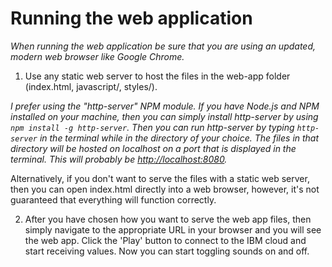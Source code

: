 # Running the web application
*When running the web application be sure that you are using an updated, modern web browser like Google Chrome.*

1. Use any static web server to host the files in the web-app folder (index.html, javascript/, styles/).

*I prefer using the "http-server" NPM module.  If you have Node.js and NPM installed on your machine, then you can simply install http-server by using `npm install -g http-server`.  Then you can run http-server by typing `http-server` in the terminal while in the directory of your choice.  The files in that directory will be hosted on localhost on a port that is displayed in the terminal.  This will probably be [http://localhost:8080](http://localhost:8080).*

Alternatively, if you don't want to serve the files with a static web server, then you can open index.html directly into a web browser, however, it's not guaranteed that everything will function correctly.

2. After you have chosen how you want to serve the web app files, then simply navigate to the appropriate URL in your browser and you will see the web app.  Click the 'Play' button to connect to the IBM cloud and start receiving values.  Now you can start toggling sounds on and off.
